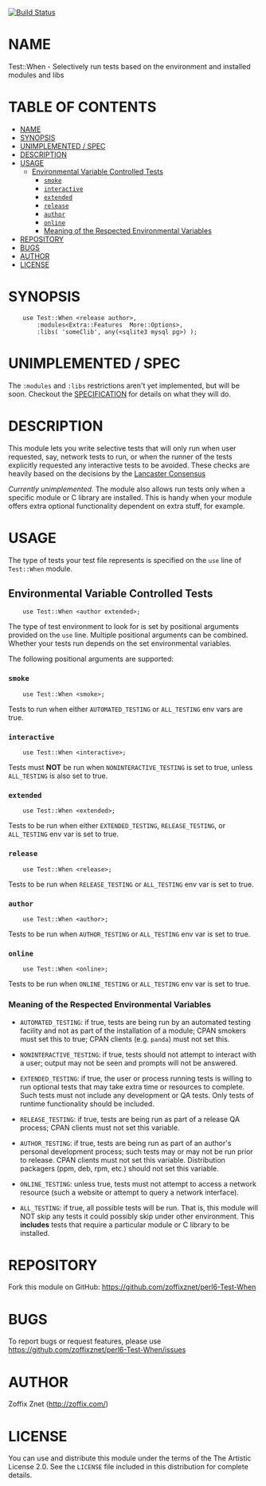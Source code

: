 [![Build Status](https://travis-ci.org/zoffixznet/perl6-Test-When.svg)](https://travis-ci.org/zoffixznet/perl6-Test-When)

# NAME

Test::When - Selectively run tests based on the environment and installed modules and libs

# TABLE OF CONTENTS
- [NAME](#name)
- [SYNOPSIS](#synopsis)
- [UNIMPLEMENTED / SPEC](#unimplemented--spec)
- [DESCRIPTION](#description)
- [USAGE](#usage)
    - [Environmental Variable Controlled Tests](#environmental-variable-controlled-tests)
        - [`smoke`](#smoke)
        - [`interactive`](#interactive)
        - [`extended`](#extended)
        - [`release`](#release)
        - [`author`](#author)
        - [`online`](#online)
        - [Meaning of the Respected Environmental Variables](#meaning-of-the-respected-environmental-variables)
- [REPOSITORY](#repository)
- [BUGS](#bugs)
- [AUTHOR](#author-1)
- [LICENSE](#license)

# SYNOPSIS

```perl6
    use Test::When <release author>,
        :modules<Extra::Features  More::Options>,
        :libs( 'someClib', any(<sqlite3 mysql pg>) );
```

# UNIMPLEMENTED / SPEC

The `:modules` and `:libs` restrictions aren't yet implemented, but will
be soon. Checkout the [SPECIFICATION](SPECIFICATION.md) for details on what
they will do.

# DESCRIPTION

This module lets you write selective tests that will only run when user requested, say, network tests to run, or when the runner of the tests
explicitly requested any interactive tests to be avoided. These checks are
heavily based on the decisions by the [Lancaster Consensus](https://github.com/Perl-Toolchain-Gang/toolchain-site/blob/master/lancaster-consensus.md#environment-variables-for-testing-contexts)

*Currently unimplemented.* The module also allows run tests only when a
specific module or C library are installed. This is handy when your
module offers extra optional functionality dependent on extra stuff, for
example.

# USAGE

The type of tests your test file represents is specified on the `use` line
of `Test::When` module.

## Environmental Variable Controlled Tests

```perl6
    use Test::When <author extended>;
```

The type of test environment to look for is set by positional arguments
provided on the `use` line. Multiple positional arguments can be
combined. Whether your tests run depends on the set
environmental variables.

The following positional arguments are supported:

### `smoke`

```perl6
    use Test::When <smoke>;
```

Tests to run when either `AUTOMATED_TESTING` or `ALL_TESTING` env vars are true.

### `interactive`

```perl6
    use Test::When <interactive>;
```

Tests must **NOT** be run when `NONINTERACTIVE_TESTING` is set to true,
unless `ALL_TESTING` is also set to true.

### `extended`

```perl6
    use Test::When <extended>;
```

Tests to be run when either `EXTENDED_TESTING`, `RELEASE_TESTING`,
or `ALL_TESTING` env var is set to true.

### `release`

```perl6
    use Test::When <release>;
```

Tests to be run when `RELEASE_TESTING` or `ALL_TESTING` env var is set to true.

### `author`

```perl6
    use Test::When <author>;
```

Tests to be run when `AUTHOR_TESTING` or `ALL_TESTING` env var is set to true.

### `online`

```perl6
    use Test::When <online>;
```

Tests to be run when `ONLINE_TESTING` or `ALL_TESTING` env var is set to true.

### Meaning of the Respected Environmental Variables

* `AUTOMATED_TESTING`: if true, tests are being run by an automated testing facility and not as part of the installation of a module; CPAN smokers must set this to true; CPAN clients (e.g. `panda`) must not set this.

* `NONINTERACTIVE_TESTING`: if true, tests should not attempt to interact with a user; output may not be seen and prompts will not be answered.

* `EXTENDED_TESTING`: if true, the user or process running tests is willing to run optional tests that may take extra time or resources to complete. Such tests must not include any development or QA tests. Only tests of runtime functionality should be included.

* `RELEASE_TESTING`: if true, tests are being run as part of a release QA process; CPAN clients must not set this variable.

* `AUTHOR_TESTING`: if true, tests are being run as part of an author's personal development process; such tests may or may not be run prior to release. CPAN clients must not set this variable. Distribution packagers (ppm, deb, rpm, etc.) should not set this variable.

* `ONLINE_TESTING`: unless true, tests must not attempt to access a network
    resource (such a website or attempt to query a network interface).

* `ALL_TESTING`: if true, all possible tests will be run. That is, this
module will NOT skip any tests it could possibly skip under other
environment. This **includes** tests that require a particular module
or C library to be installed.

# REPOSITORY

Fork this module on GitHub:
https://github.com/zoffixznet/perl6-Test-When

# BUGS

To report bugs or request features, please use
https://github.com/zoffixznet/perl6-Test-When/issues

# AUTHOR

Zoffix Znet (http://zoffix.com/)

# LICENSE

You can use and distribute this module under the terms of the
The Artistic License 2.0. See the `LICENSE` file included in this
distribution for complete details.

